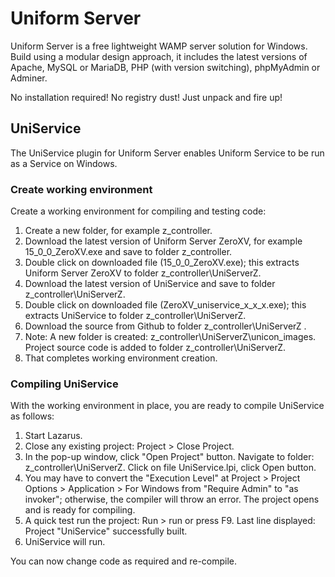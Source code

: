 # Uniform Server
Uniform Server is a free lightweight WAMP server solution for Windows.
Build using a modular design approach, it includes the latest versions of Apache, MySQL or MariaDB, PHP (with version switching), phpMyAdmin or Adminer.

No installation required! No registry dust! Just unpack and fire up!

## UniService
The UniService plugin for Uniform Server enables Uniform Service to be run as a Service on Windows.

### Create working environment

Create a working environment for compiling and testing code:

 1. Create a new folder, for example z_controller.
 2. Download the latest version of Uniform Server ZeroXV, for example 15_0_0_ZeroXV.exe and save to folder z_controller.
 3. Double click on downloaded file (15_0_0_ZeroXV.exe); this extracts Uniform Server ZeroXV to folder z_controller\UniServerZ.
 4. Download the latest version of UniService and save to folder z_controller\UniServerZ. 
 5. Double click on downloaded file (ZeroXV_uniservice_x_x_x.exe); this extracts UniService to folder z_controller\UniServerZ.
 6. Download the source from Github to folder z_controller\UniServerZ .
 7. Note: A new folder is created: z_controller\UniServerZ\unicon_images.
    Project source code is added to folder z_controller\UniServerZ.
 8. That completes working environment creation.

###  Compiling UniService

With the working environment in place, you are ready to compile UniService as follows:
 
 1. Start Lazarus.
 2. Close any existing project: Project > Close Project.
 3. In the pop-up window, click "Open Project" button.
    Navigate to folder: z_controller\UniServerZ.
    Click on file UniService.lpi, click Open button.
 4. You may have to convert the "Execution Level" at 
    Project > Project Options > Application > For Windows
    from "Require Admin" to "as invoker"; otherwise, the compiler will throw an error.
    The project opens and is ready for compiling.
 5. A quick test run the project: Run > run or press F9.
    Last line displayed: Project "UniService" successfully built.
 6. UniService will run.

 You can now change code as required and re-compile.